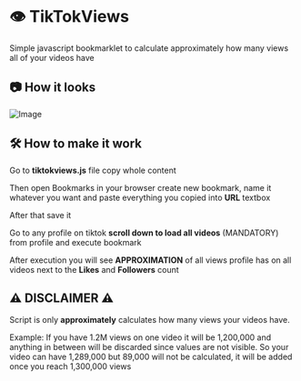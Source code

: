 # :eye: TikTokViews 
Simple javascript bookmarklet to calculate approximately how many views all of your videos have

## :camera: How it looks

![Image](https://i.ibb.co/RDBrNC2/Screenshot-2022-01-12-173933.png)

## :hammer_and_wrench: How to make it work

Go to **tiktokviews.js** file copy whole content 

Then open Bookmarks in your browser create new bookmark, name it whatever you want and paste everything you copied into **URL** textbox
 
After that save it

Go to any profile on tiktok **scroll down to load all videos** (MANDATORY) from profile and execute bookmark 

After execution you will see **APPROXIMATION** of all views profile has on all videos next to the **Likes** and **Followers** count

## :warning: DISCLAIMER :warning:

Script is only **approximately** calculates how many views your videos have. 

Example: If you have 1.2M views on one video it will be 1,200,000 and anything in between will be discarded since values are not visible. 
So your video can have 1,289,000 but 89,000 will not be calculated, it will be added once you reach 1,300,000 views

